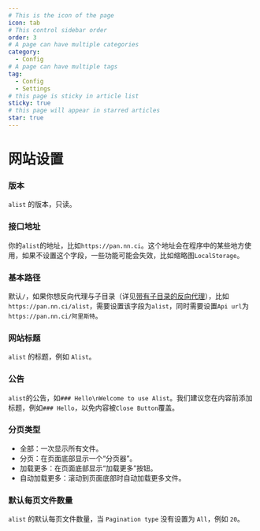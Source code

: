 ```yaml
---
# This is the icon of the page
icon: tab
# This control sidebar order
order: 3
# A page can have multiple categories
category:
  - Config
# A page can have multiple tags
tag:
  - Config
  - Settings
# this page is sticky in article list
sticky: true
# this page will appear in starred articles
star: true
---
```


# 网站设置

### 版本

`alist` 的版本，只读。

### 接口地址

你的`alist`的地址，比如`https://pan.nn.ci`。这个地址会在程序中的某些地方使用，如果不设置这个字段，一些功能可能会失效，比如缩略图`LocalStorage`。

### 基本路径

默认`/`，如果你想反向代理与子目录（详见[带有子目录的反向代理](../faq/howto.md#how-to-reverse-proxy-with-sub-directory)），比如`https://pan.nn.ci/alist`，需要设置该字段为`alist`，同时需要设置`Api url`为`https://pan.nn.ci/阿里斯特`。

### 网站标题

`alist` 的标题，例如 `Alist`。

### 公告

`alist`的公告，如`### Hello\nWelcome to use Alist`。我们建议您在内容前添加标题，例如`### Hello`，以免内容被`Close Button`覆盖。

### 分页类型

- 全部：一次显示所有文件。
- 分页：在页面底部显示一个“分页器”。
- 加载更多：在页面底部显示“加载更多”按钮。
- 自动加载更多：滚动到页面底部时自动加载更多文件。

### 默认每页文件数量

`alist` 的默认每页文件数量，当 `Pagination type` 没有设置为 `All`，例如 `20`。
